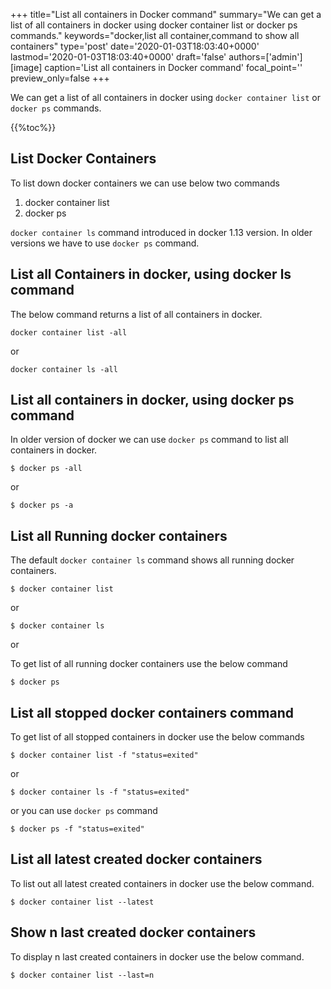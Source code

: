 +++
title="List all containers in Docker command"
summary="We can get a list of all containers in  docker using docker container list or docker ps commands."
keywords="docker,list all container,command to show all containers"
type='post'
date='2020-01-03T18:03:40+0000'
lastmod='2020-01-03T18:03:40+0000'
draft='false'
authors=['admin']
[image]
caption='List all containers in Docker command'
focal_point=''
preview_only=false
+++

We can get a list of all containers in  docker using `docker container list` or `docker ps` commands.

{{%toc%}}

## **List Docker Containers**

To list down docker containers we can use below two commands

1. docker container list
2. docker ps

`docker container ls` command introduced in docker 1.13 version. In older versions we have to use `docker ps` command.


## **List all Containers in docker, using docker ls command**


The below command returns a list of all containers in docker.

```
docker container list -all
```

or

```
docker container ls -all
```

## **List all containers in docker, using docker ps command**

In older version of docker we can use `docker ps` command to list all containers in docker.

```
$ docker ps -all
```
or 
```
$ docker ps -a
```

## **List all Running docker containers**

The default `docker container ls` command shows all running docker containers.

```
$ docker container list
```
or 

```
$ docker container ls
```
or

To get list of all running docker containers use the below command

```
$ docker ps
```

## **List all stopped docker containers command**

To get list of all stopped containers in docker use the below commands

```
$ docker container list -f "status=exited"
```

or 

```
$ docker container ls -f "status=exited"

```
or you can use `docker ps` command

```
$ docker ps -f "status=exited"

```

## **List all latest created docker containers**

To list out all latest created containers in docker use the below command.

```
$ docker container list --latest 
```

## **Show n last created docker containers**

To display n last created containers in docker use the below command.

```
$ docker container list --last=n
```